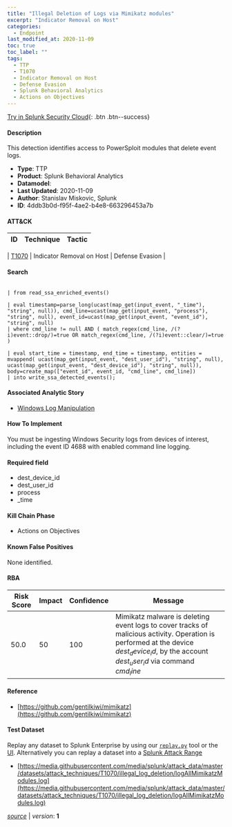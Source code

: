 ```yaml
---
title: "Illegal Deletion of Logs via Mimikatz modules"
excerpt: "Indicator Removal on Host"
categories:
  - Endpoint
last_modified_at: 2020-11-09
toc: true
toc_label: ""
tags:
  - TTP
  - T1070
  - Indicator Removal on Host
  - Defense Evasion
  - Splunk Behavioral Analytics
  - Actions on Objectives
---
```




[Try in Splunk Security Cloud](https://www.splunk.com/en_us/cyber-security.html){: .btn .btn--success}

#### Description

This detection identifies access to PowerSploit modules that delete event logs.

- **Type**: TTP
- **Product**: Splunk Behavioral Analytics
- **Datamodel**: 
- **Last Updated**: 2020-11-09
- **Author**: Stanislav Miskovic, Splunk
- **ID**: 4ddb3b0d-f95f-4ae2-b4e8-663296453a7b


#### ATT&CK

| ID          | Technique   | Tactic         |
| ----------- | ----------- |--------------- |

| [T1070](https://attack.mitre.org/techniques/T1070/) | Indicator Removal on Host | Defense Evasion |





#### Search

```

| from read_ssa_enriched_events()

| eval timestamp=parse_long(ucast(map_get(input_event, "_time"), "string", null)), cmd_line=ucast(map_get(input_event, "process"), "string", null), event_id=ucast(map_get(input_event, "event_id"), "string", null) 
| where cmd_line != null AND ( match_regex(cmd_line, /(?i)event::drop/)=true OR match_regex(cmd_line, /(?i)event::clear/)=true )

| eval start_time = timestamp, end_time = timestamp, entities = mvappend( ucast(map_get(input_event, "dest_user_id"), "string", null), ucast(map_get(input_event, "dest_device_id"), "string", null)), body=create_map(["event_id", event_id, "cmd_line", cmd_line]) 
| into write_ssa_detected_events();
```

#### Associated Analytic Story
* [Windows Log Manipulation](/stories/windows_log_manipulation)


#### How To Implement
You must be ingesting Windows Security logs from devices of interest, including the event ID 4688 with enabled command line logging.

#### Required field
* dest_device_id
* dest_user_id
* process
* _time


#### Kill Chain Phase
* Actions on Objectives


#### Known False Positives
None identified.


#### RBA

| Risk Score  | Impact      | Confidence   | Message      |
| ----------- | ----------- |--------------|--------------|
| 50.0 | 50 | 100 | Mimikatz malware is deleting event logs to cover tracks of malicious activity. Operation is performed at the device $dest_device_id$, by the account $dest_user_id$ via command $cmd_line$ |




#### Reference

* [https://github.com/gentilkiwi/mimikatz](https://github.com/gentilkiwi/mimikatz)



#### Test Dataset
Replay any dataset to Splunk Enterprise by using our [`replay.py`](https://github.com/splunk/attack_data#using-replaypy) tool or the [UI](https://github.com/splunk/attack_data#using-ui).
Alternatively you can replay a dataset into a [Splunk Attack Range](https://github.com/splunk/attack_range#replay-dumps-into-attack-range-splunk-server)

* [https://media.githubusercontent.com/media/splunk/attack_data/master/datasets/attack_techniques/T1070/illegal_log_deletion/logAllMimikatzModules.log](https://media.githubusercontent.com/media/splunk/attack_data/master/datasets/attack_techniques/T1070/illegal_log_deletion/logAllMimikatzModules.log)



[*source*](https://github.com/splunk/security_content/tree/develop/detections/endpoint/illegal_deletion_of_logs_via_mimikatz_modules.yml) \| *version*: **1**